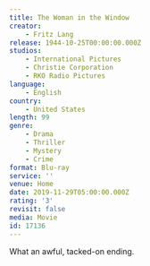 ```yaml
---
title: The Woman in the Window
creator:
    - Fritz Lang
release: 1944-10-25T00:00:00.000Z
studios:
    - International Pictures
    - Christie Corporation
    - RKO Radio Pictures
language:
    - English
country:
    - United States
length: 99
genre:
    - Drama
    - Thriller
    - Mystery
    - Crime
format: Blu-ray
service: ''
venue: Home
date: 2019-11-29T05:00:00.000Z
rating: '3'
revisit: false
media: Movie
id: 17136
---
```


What an awful, tacked-on ending.
